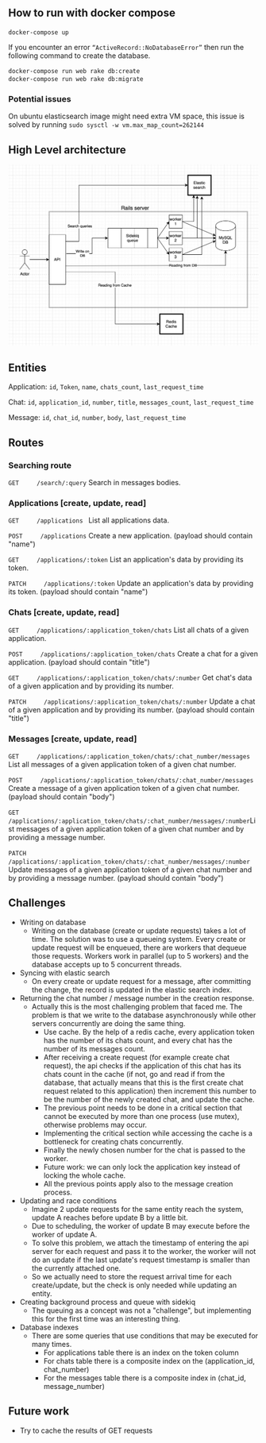 ## How to run with docker compose
```
docker-compose up
```
If you encounter an error `“ActiveRecord::NoDatabaseError”` then run the following command to create the database.
```
docker-compose run web rake db:create
docker-compose run web rake db:migrate
```

### Potential issues
On ubuntu elasticsearch image might need extra VM space, this issue is solved by running ```sudo sysctl -w vm.max_map_count=262144```

## High Level architecture
<img src="./imgs/highlevel.png" />

## Entities

Application: `id`, `Token`, `name`, `chats_count`, `last_request_time`

Chat: `id`, `application_id`, `number`, `title`, `messages_count`, `last_request_time`

Message: `id`, `chat_id`, `number`, `body`, `last_request_time`

## Routes

### Searching route
`GET     /search/:query` Search in messages bodies.

### Applications [create, update, read]
`GET     /applications ` List all applications data.

`POST     /applications` Create a new application. (payload should contain "name")

`GET     /applications/:token` List an application's data by providing its token.

`PATCH     /applications/:token` Update an application's data by providing its token. (payload should contain "name")

### Chats [create, update, read]

`GET     /applications/:application_token/chats` List all chats of a given application.

`POST     /applications/:application_token/chats` Create a chat for a given application. (payload should contain "title")

`GET     /applications/:application_token/chats/:number` Get chat's data of a given application and by providing its number.  

`PATCH     /applications/:application_token/chats/:number` Update a chat of a given application and by providing its number. (payload should contain "title")

### Messages [create, update, read]
`GET     /applications/:application_token/chats/:chat_number/messages` List all messages of a given application token of a given chat number.

`POST     /applications/:application_token/chats/:chat_number/messages` Create a message of a given application token of a given chat number. (payload should contain "body")

`GET     /applications/:application_token/chats/:chat_number/messages/:number`List messages of a given application token of a given chat number and by providing a message number.

`PATCH     /applications/:application_token/chats/:chat_number/messages/:number` Update messages of a given application token of a given chat number and by providing a message number. (payload should contain "body")

## Challenges

- Writing on database
  - Writing on the database (create or update requests) takes a lot of time. The solution was to use a queueing system. Every create or update request will be enqueued, there are workers that dequeue those requests. Workers work in parallel (up to 5 workers) and the database accepts up to 5 concurrent threads.
- Syncing with elastic search
  - On every create or update request for a message, after committing the change, the record is updated in the elastic search index.
- Returning the chat number / message number in the creation response.
  - Actually this is the most challenging problem that faced me. The problem is that we write to the database asynchronously while other servers concurrently are doing the same thing.
    - Use cache. By the help of a redis cache, every application token has the number of its chats count, and every chat has the number of its messages count.
    - After receiving a create request (for example create chat request), the api checks if the application of this chat has its chats count in the cache (if not, go and read if from the database, that actually means that this is the first create chat request related to this application) then increment this number to be the number of the newly created chat, and update the cache.
    - The previous point needs to be done in a critical section that cannot be executed by more than one process (use mutex), otherwise problems may occur.
    - Implementing the critical section while accessing the cache is a bottleneck for creating chats concurrently.
    - Finally the newly chosen number for the chat is passed to the worker.
    - Future work: we can only lock the application key instead of locking the whole cache.
    - All the previous points apply also to the message creation process.
- Updating and race conditions
  - Imagine 2 update requests for the same entity reach the system, update A reaches before update B by a little bit.
  - Due to scheduling, the worker of update B may execute before the worker of update A.
  - To solve this problem, we attach the timestamp of entering the api server for each request and pass it to the worker, the worker will not do an update if the last update's request timestamp is smaller than the currently attached one.
  - So we actually need to store the request arrival time for each create/update, but the check is only needed while updating an entity.
- Creating background process and queue with sidekiq
  - The queuing as a concept was not a "challenge", but implementing this for the first time was an interesting thing.
- Database indexes
  - There are some queries that use conditions that may be executed for many times.
    - For applications table there is an index on the token column
    - For chats table there is a composite index on the (application_id, chat_number)
    - For the messages table there is a composite index in (chat_id, message_number)

## Future work
- Try to cache the results of GET requests


